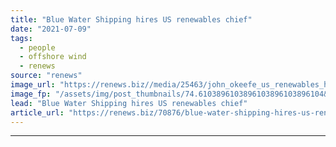 ```yaml
---
title: "Blue Water Shipping hires US renewables chief"
date: "2021-07-09"
tags: 
  - people
  - offshore wind
  - renews
source: "renews"
image_url: "https://renews.biz//media/25463/john_okeefe_us_renewables_head_credit_blue_water_shipping.jpeg?mode=crop&width=770&heightratio=0.6103896103896103896103896104&slimmage=true"
image_fp: "/assets/img/post_thumbnails/74.6103896103896103896103896104&slimmage=true"
lead: "Blue Water Shipping hires US renewables chief"
article_url: "https://renews.biz/70876/blue-water-shipping-hires-us-renewables-chief/"
---
```


---
